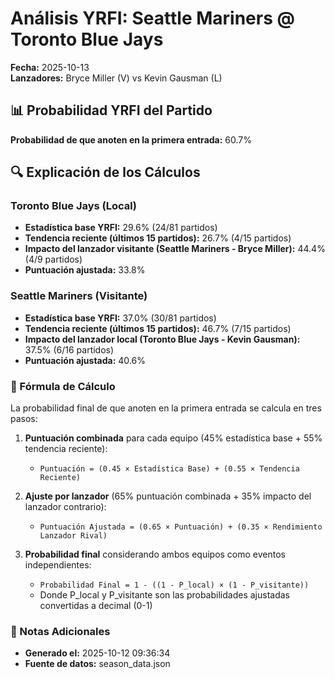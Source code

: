 # Análisis YRFI: Seattle Mariners @ Toronto Blue Jays

**Fecha:** 2025-10-13  
**Lanzadores:** Bryce Miller (V) vs Kevin Gausman (L)

## 📊 Probabilidad YRFI del Partido

**Probabilidad de que anoten en la primera entrada:** 60.7%

## 🔍 Explicación de los Cálculos

### Toronto Blue Jays (Local)
- **Estadística base YRFI:** 29.6% (24/81 partidos)
- **Tendencia reciente (últimos 15 partidos):** 26.7% (4/15 partidos)
- **Impacto del lanzador visitante (Seattle Mariners - Bryce Miller):** 44.4% (4/9 partidos)
- **Puntuación ajustada:** 33.8%

### Seattle Mariners (Visitante)
- **Estadística base YRFI:** 37.0% (30/81 partidos)
- **Tendencia reciente (últimos 15 partidos):** 46.7% (7/15 partidos)
- **Impacto del lanzador local (Toronto Blue Jays - Kevin Gausman):** 37.5% (6/16 partidos)
- **Puntuación ajustada:** 40.6%

### 📝 Fórmula de Cálculo

La probabilidad final de que anoten en la primera entrada se calcula en tres pasos:

1. **Puntuación combinada** para cada equipo (45% estadística base + 55% tendencia reciente):
   - `Puntuación = (0.45 × Estadística Base) + (0.55 × Tendencia Reciente)`

2. **Ajuste por lanzador** (65% puntuación combinada + 35% impacto del lanzador contrario):
   - `Puntuación Ajustada = (0.65 × Puntuación) + (0.35 × Rendimiento Lanzador Rival)`

3. **Probabilidad final** considerando ambos equipos como eventos independientes:
   - `Probabilidad Final = 1 - ((1 - P_local) × (1 - P_visitante))`
   - Donde P_local y P_visitante son las probabilidades ajustadas convertidas a decimal (0-1)

### 📌 Notas Adicionales

- **Generado el:** 2025-10-12 09:36:34
- **Fuente de datos:** season_data.json
